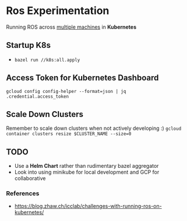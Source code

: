 # Ros Experimentation
Running ROS across [multiple machines](http://wiki.ros.org/ROS/Tutorials/MultipleMachines) in **Kubernetes**


## Startup K8s
+ `bazel run //k8s:all.apply`


## Access Token for Kubernetes Dashboard
`gcloud config config-helper --format=json | jq .credential.access_token`

## Scale Down Clusters
Remember to scale down clusters when not actively developing :)
`gcloud container clusters resize $CLUSTER_NAME --size=0`


## TODO
+ Use a **Helm Chart** rather than rudimentary bazel aggregator
+ Look into using minikube for local development and GCP for collaborative

### References
+ https://blog.zhaw.ch/icclab/challenges-with-running-ros-on-kubernetes/
